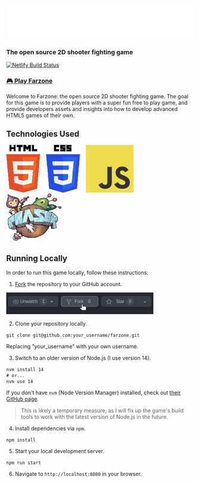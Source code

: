 ![Farzone](docs/logo.png?raw=true)
### The open source 2D shooter fighting game

[![Netlify Build Status](https://api.netlify.com/api/v1/badges/b8071ef9-fa39-489e-9e93-83a018079433/deploy-status)](https://app.netlify.com/sites/sdn-mech-game/deploys)

### [:video_game: Play Farzone](https://farzone.saricden.com)

Welcome to Farzone: the open source 2D shooter fighting game. The goal for this game is to provide players with a super fun free to play game, and provide developers assets and insights into how to develop advanced HTML5 games of their own.

## Technologies Used

[![HTML5](docs/html5.png)](https://en.wikipedia.org/wiki/HTML5)&nbsp;&nbsp;&nbsp;
[![CSS3](docs/css3.png)](https://en.wikipedia.org/wiki/CSS)&nbsp;&nbsp;&nbsp;
[![JavaScript](docs/js.png)](https://en.wikipedia.org/wiki/JavaScript)&nbsp;&nbsp;&nbsp;
[![PhaserJS](docs/phaser.png)](http://phaser.io/)

## Running Locally

In order to run this game locally, follow these instructions:

1. [Fork](https://github.com/saricden/farzone/fork) the repository to your GitHub account.

[![Fork Farzone](docs/fork.png)](https://github.com/saricden/farzone/fork)

2. Clone your repository locally.
```
git clone git@github.com:your_username/farzone.git
```
Replacing "your_username" with your own username.

3. Switch to an older version of Node.js (I use version 14).
```
nvm install 14
# or...
nvm use 14
```
If you don't have `nvm` (Node Version Manager) installed, check out [their GitHub page](https://github.com/nvm-sh/nvm).
> This is likely a temporary measure, as I will fix up the game's build tools to work with the latest version of Node.js in the future.

4. Install dependencies via `npm`.
```
npm install
```

5. Start your local development server.
```
npm run start
```

6. Navigate to `http://localhost:8080` in your browser.